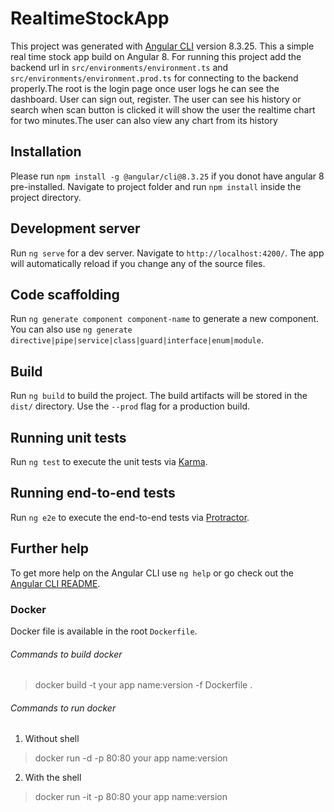 # RealtimeStockApp

This project was generated with [Angular CLI](https://github.com/angular/angular-cli) version 8.3.25. This a simple real time stock app build on Angular 8.
For running this project add the backend url in `src/environments/environment.ts` and `src/environments/environment.prod.ts` for connecting to the backend properly.The root is the login page once user logs he can see the dashboard. User can sign out, register. The user can see his history or search when scan button is clicked it will show the user the realtime chart for two minutes.The user can also view any chart from its history

## Installation

Please run `npm install -g @angular/cli@8.3.25` if you donot have angular 8 pre-installed.
Navigate to project folder and run `npm install` inside the project directory.

## Development server

Run `ng serve` for a dev server. Navigate to `http://localhost:4200/`. The app will automatically reload if you change any of the source files.

## Code scaffolding

Run `ng generate component component-name` to generate a new component. You can also use `ng generate directive|pipe|service|class|guard|interface|enum|module`.

## Build

Run `ng build` to build the project. The build artifacts will be stored in the `dist/` directory. Use the `--prod` flag for a production build.

## Running unit tests

Run `ng test` to execute the unit tests via [Karma](https://karma-runner.github.io).

## Running end-to-end tests

Run `ng e2e` to execute the end-to-end tests via [Protractor](http://www.protractortest.org/).

## Further help

To get more help on the Angular CLI use `ng help` or go check out the [Angular CLI README](https://github.com/angular/angular-cli/blob/master/README.md).

### Docker
Docker file is available in the root `Dockerfile`.

###### Commands to build docker
> docker build -t your app name:version  -f Dockerfile .

###### Commands to run docker
1. Without shell
> docker run -d -p 80:80 your app name:version
2. With the shell
> docker run -it -p 80:80 your app name:version
